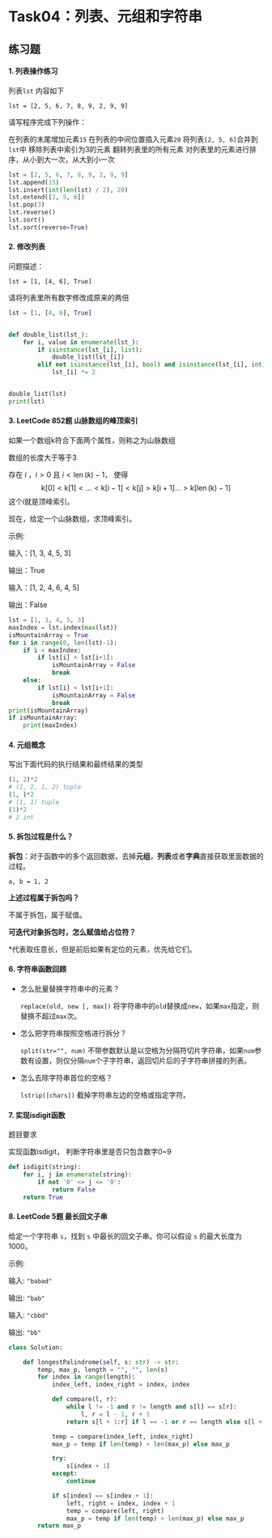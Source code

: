 # Task04：列表、元组和字符串

## 练习题

#### 1. 列表操作练习

列表`lst` 内容如下

`lst = [2, 5, 6, 7, 8, 9, 2, 9, 9]`

请写程序完成下列操作：

在列表的末尾增加元素`15`
在列表的中间位置插入元素`20`
将列表`[2, 5, 6]`合并到`lst`中
移除列表中索引为3的元素
翻转列表里的所有元素
对列表里的元素进行排序，从小到大一次，从大到小一次

```python
lst = [2, 5, 6, 7, 8, 9, 2, 9, 9]
lst.append(15)
lst.insert(int(len(lst) / 2), 20)
lst.extend([2, 5, 6])
lst.pop(3)
lst.reverse()
lst.sort()
lst.sort(reverse=True)
```

#### 2. 修改列表

问题描述：

`lst = [1, [4, 6], True]`

请将列表里所有数字修改成原来的两倍

```python
lst = [1, [4, 6], True]


def double_list(lst_):
    for i, value in enumerate(lst_):
        if isinstance(lst_[i], list):
            double_list(lst_[i])
        elif not isinstance(lst_[i], bool) and isinstance(lst_[i], int):
            lst_[i] *= 2


double_list(lst)
print(lst)
```

#### 3. LeetCode 852题 山脉数组的峰顶索引

如果一个数组k符合下面两个属性，则称之为山脉数组

数组的长度大于等于3

存在 $i$ ，$i>0$ 且 $i<\operatorname{len}(k)-1$， 使得
$$
\mathrm{k}[0]<\mathrm{k}[1]<\ldots<\mathrm{k}[\mathrm{i}-1]<\mathrm{k}[\mathrm{j}]>\mathrm{k}[\mathrm{i}+1] \ldots>\mathrm{k}[\operatorname{len}(\mathrm{k})-1]
$$
这个$i$就是顶峰索引。

现在，给定一个山脉数组，求顶峰索引。

示例:

输入：[1, 3, 4, 5, 3]

输出：True

输入：[1, 2, 4, 6, 4, 5]

输出：False

```python
lst = [1, 3, 4, 5, 3]
maxIndex = lst.index(max(lst))
isMountainArray = True
for i in range(0, len(lst)-1):
    if i < maxIndex:
        if lst[i] > lst[i+1]:
            isMountainArray = False
            break
    else:
        if lst[i] < lst[i+1]:
            isMountainArray = False
            break
print(isMountainArray)
if isMountainArray:
    print(maxIndex)
```

#### 4. 元组概念

写出下面代码的执行结果和最终结果的类型

```python
(1, 2)*2
# (1, 2, 1, 2) tuple
(1, )*2
# (1, 1) tuple
(1)*2
# 2 int
```

#### 5. 拆包过程是什么？

**拆包**：对于函数中的多个返回数据，去掉**元组**，**列表**或者**字典**直接获取里面数据的过程。

```
a, b = 1, 2
```

**上述过程属于拆包吗？**

不属于拆包，属于赋值。

**可迭代对象拆包时，怎么赋值给占位符？**

*代表取任意长，但是前后如果有定位的元素，优先给它们。

#### 6. 字符串函数回顾

- 怎么批量替换字符串中的元素？

  `replace(old, new [, max])` 将字符串中的`old`替换成`new`，如果`max`指定，则替换不超过`max`次。

- 怎么把字符串按照空格进⾏拆分？

  `split(str="", num)` 不带参数默认是以空格为分隔符切片字符串，如果`num`参数有设置，则仅分隔`num`个子字符串，返回切片后的子字符串拼接的列表。

- 怎么去除字符串⾸位的空格？

  `lstrip([chars])` 截掉字符串左边的空格或指定字符。

#### 7. 实现isdigit函数

题目要求

实现函数isdigit， 判断字符串里是否只包含数字0~9

```python
def isdigit(string):
    for i, j in enumerate(string):
        if not '0' <= j <= '9':
            return False
    return True
```

#### 8. LeetCode 5题 最长回文子串

给定一个字符串 `s`，找到 `s` 中最长的回文子串。你可以假设 `s` 的最大长度为 1000。

示例:

输入: `"babad"`

输出: `"bab"`

输入: `"cbbd"`

输出: `"bb"`

```python
class Solution:

    def longestPalindrome(self, s: str) -> str:
        temp, max_p, length = "", "", len(s)
        for index in range(length):
            index_left, index_right = index, index

            def compare(l, r):
                while l != -1 and r != length and s[l] == s[r]:
                    l, r = l - 1, r + 1
                return s[l + 1:r] if l == -1 or r == length else s[l + 1:r]

            temp = compare(index_left, index_right)
            max_p = temp if len(temp) > len(max_p) else max_p

            try:
                s[index + 1]
            except:
                continue

            if s[index] == s[index + 1]:
                left, right = index, index + 1
                temp = compare(left, right)
                max_p = temp if len(temp) > len(max_p) else max_p
        return max_p
```

